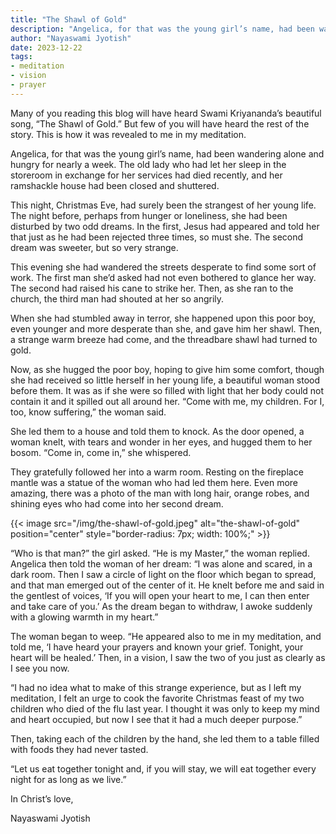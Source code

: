 ```yaml
---
title: "The Shawl of Gold"
description: "Angelica, for that was the young girl’s name, had been wandering alone and hungry for nearly a week. The old lady who had let her sleep in the storeroom in exchange for her services had died recently, and her ramshackle house had been closed and shuttered."
author: "Nayaswami Jyotish"
date: 2023-12-22
tags:
- meditation
- vision
- prayer
---
```


Many of you reading this blog will have heard Swami Kriyananda’s beautiful song, “The Shawl of Gold.” But few of you will have heard the rest of the story. This is how it was revealed to me in my meditation.

Angelica, for that was the young girl’s name, had been wandering alone and hungry for nearly a week. The old lady who had let her sleep in the storeroom in exchange for her services had died recently, and her ramshackle house had been closed and shuttered.

This night, Christmas Eve, had surely been the strangest of her young life. The night before, perhaps from hunger or loneliness, she had been disturbed by two odd dreams. In the first, Jesus had appeared and told her that just as he had been rejected three times, so must she. The second dream was sweeter, but so very strange.

This evening she had wandered the streets desperate to find some sort of work. The first man she’d asked had not even bothered to glance her way. The second had raised his cane to strike her. Then, as she ran to the church, the third man had shouted at her so angrily.

When she had stumbled away in terror, she happened upon this poor boy, even younger and more desperate than she, and gave him her shawl. Then, a strange warm breeze had come, and the threadbare shawl had turned to gold.

Now, as she hugged the poor boy, hoping to give him some comfort, though she had received so little herself in her young life, a beautiful woman stood before them. It was as if she were so filled with light that her body could not contain it and it spilled out all around her. “Come with me, my children. For I, too, know suffering,” the woman said.

She led them to a house and told them to knock. As the door opened, a woman knelt, with tears and wonder in her eyes, and hugged them to her bosom. “Come in, come in,” she whispered.

They gratefully followed her into a warm room. Resting on the fireplace mantle was a statue of the woman who had led them here. Even more amazing, there was a photo of the man with long hair, orange robes, and shining eyes who had come into her second dream.

{{< image src="/img/the-shawl-of-gold.jpeg" alt="the-shawl-of-gold" position="center" style="border-radius: 7px; width: 100%;" >}}

“Who is that man?” the girl asked. “He is my Master,” the woman replied. Angelica then told the woman of her dream: “I was alone and scared, in a dark room. Then I saw a circle of light on the floor which began to spread, and that man emerged out of the center of it. He knelt before me and said in the gentlest of voices, ‘If you will open your heart to me, I can then enter and take care of you.’ As the dream began to withdraw, I awoke suddenly with a glowing warmth in my heart.”

The woman began to weep. “He appeared also to me in my meditation, and told me, ‘I have heard your prayers and known your grief. Tonight, your heart will be healed.’ Then, in a vision, I saw the two of you just as clearly as I see you now.

“I had no idea what to make of this strange experience, but as I left my meditation, I felt an urge to cook the favorite Christmas feast of my two children who died of the flu last year. I thought it was only to keep my mind and heart occupied, but now I see that it had a much deeper purpose.”

Then, taking each of the children by the hand, she led them to a table filled with foods they had never tasted.

“Let us eat together tonight and, if you will stay, we will eat together every night for as long as we live.”

In Christ’s love,

Nayaswami Jyotish
